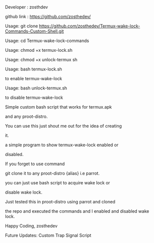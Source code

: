 Developer : zosthdev

github link : https://github.com/zosthedev/

Usage: git clone https://github.com/zosthedev/Termux-wake-lock-Commands-Custom-Shell.git

Usage: cd Termux-wake-lock-commands

Usage: chmod +x termux-lock.sh

Usage: chmod +x unlock-termux sh

Usage: bash termux-lock.sh 

to enable termux-wake-lock

Usage: bash unlock-termux.sh 

to disable termux-wake-lock

Simple custom bash script that  works for termux.apk

and any proot-distro.

You can use this just shout me out for the idea of creating

it.

a simple program to show termux-wake-lock enabled or

disabled.

If you forget to use command 

git clone it to any proot-distro {alias} i.e parrot.

you can just use bash script to acquire wake lock or 

disable wake lock.

Just tested this in proot-distro using parrot and cloned 

the repo and executed the commands and I enabled and disabled wake lock.

Happy Coding, zosthedev


Future Updates: Custom Trap Signal Script
